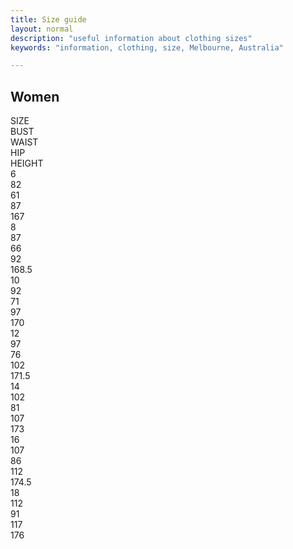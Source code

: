 ```yaml
---
title: Size guide
layout: normal
description: "useful information about clothing sizes"
keywords: "information, clothing, size, Melbourne, Australia"

---
```



<div class="container mb-4">
<h2>Women</h2>
<div class="row">
<div class="col">
SIZE
</div><!-- end col-->
<div class="col">
BUST
</div><!-- end col-->
<div class="col">
WAIST        
</div><!-- end col-->
<div class="col">
HIP        
</div><!-- end col-->
<div class="col">
HEIGHT
</div><!-- end col-->
</div><!-- end row-->
<div class="row">
<div class="col">
6
</div><!-- end col-->
<div class="col">
82
</div><!-- end col-->
<div class="col">
61
</div><!-- end col-->
<div class="col">
87
</div><!-- end col-->
<div class="col">
167
</div><!-- end col-->
</div><!-- end row-->
<div class="row">
<div class="col">
8
</div><!-- end col-->
<div class="col">
87
</div><!-- end col-->
<div class="col">
66
</div><!-- end col-->
<div class="col">
92
</div><!-- end col-->
<div class="col">
168.5
</div><!-- end col-->
</div><!-- end row-->
<div class="row">
<div class="col">
10
</div><!-- end col-->
<div class="col">
92
</div><!-- end col-->
<div class="col">
71
</div><!-- end col-->
<div class="col">
97
</div><!-- end col-->
<div class="col">
170
</div><!-- end col-->
</div><!-- end row-->
<div class="row">
<div class="col">
12
</div><!-- end col-->
<div class="col">
97
</div><!-- end col-->
<div class="col">
76
</div><!-- end col-->
<div class="col">
102
</div><!-- end col-->
<div class="col">
171.5
</div><!-- end col-->
</div><!-- end row-->
<div class="row">
<div class="col">
14
</div><!-- end col-->
<div class="col">
102
</div><!-- end col-->
<div class="col">
81
</div><!-- end col-->
<div class="col">
107
</div><!-- end col-->
<div class="col">
173
</div><!-- end col-->
</div><!-- end row-->
<div class="row">
<div class="col">
16
</div><!-- end col-->
<div class="col">
107
</div><!-- end col-->
<div class="col">
86
</div><!-- end col-->
<div class="col">
112
</div><!-- end col-->
<div class="col">
174.5
</div><!-- end col-->
</div><!-- end row-->
<div class="row">
<div class="col">
18
</div><!-- end col-->
<div class="col">
112
</div><!-- end col-->
<div class="col">
91
</div><!-- end col-->
<div class="col">
117
</div><!-- end col-->
<div class="col">
176
</div><!-- end col-->
</div><!-- end row-->
</div><!-- end container -->
